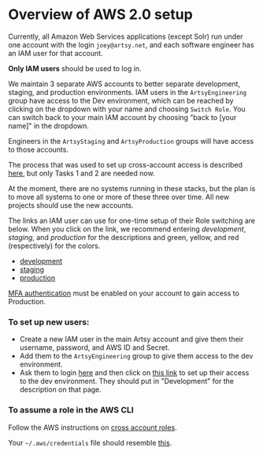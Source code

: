 # Overview of AWS 2.0 setup

Currently, all Amazon Web Services applications (except Solr) run under one account with the login `joey@artsy.net`, and each software engineer has an IAM user for that account.

**Only IAM users** should be used to log in.

We maintain 3 separate AWS accounts to better separate development, staging, and production environments. IAM users in the `ArtsyEngineering` group have access to the Dev environment, which can be reached by clicking on the dropdown with your name and choosing `Switch Role`. You can switch back to your main IAM account by choosing "back to [your name]" in the dropdown.

Engineers in the `ArtsyStaging` and `ArtsyProduction` groups will have access to those accounts.

The process that was used to set up cross-account access is described [here](https://blogs.aws.amazon.com/security/post/Tx70F69I9G8TYG/How-to-Enable-Cross-Account-Access-to-the-AWS-Management-Console), but only Tasks 1 and 2 are needed now.

At the moment, there are no systems running in these stacks, but the plan is to move all systems to one or more of these three over time. All new projects should use the new accounts.

The links an IAM user can use for one-time setup of their Role switching are below. When you click on the link, we recommend entering _development_, _staging_, and _production_ for the descriptions and green, yellow, and red (respectively) for the colors.

* [development](https://signin.aws.amazon.com/switchrole?account=857168411456&roleName=CrossAccountSignin)
* [staging](https://signin.aws.amazon.com/switchrole?account=468683317992&roleName=CrossAccountSignin)
* [production](https://signin.aws.amazon.com/switchrole?account=404343144811&roleName=CrossAccountSignin)

[MFA authentication](http://docs.aws.amazon.com/IAM/latest/UserGuide/id_credentials_mfa_enable.html) must be enabled on your account to gain access to Production.

### To set up new users:

* Create a new IAM user in the main Artsy account and give them their username, password, and AWS ID and Secret.
* Add them to the `ArtsyEngineering` group to give them access to the dev environment.
* Ask them to login [here](https://artsy.signin.aws.amazon.com/console) and then click on [this link](https://signin.aws.amazon.com/switchrole?account=857168411456&roleName=CrossAccountSignin) to set up their access to the dev environment. They should put in "Development" for the description on that page.

### To assume a role in the AWS CLI

Follow the AWS instructions on [cross account roles](http://docs.aws.amazon.com/cli/latest/userguide/cli-roles.html#cli-roles-xaccount).

Your `~/.aws/credentials` file should resemble [this](https://gist.github.com/bhoggard/3635483f623aa0116451).
